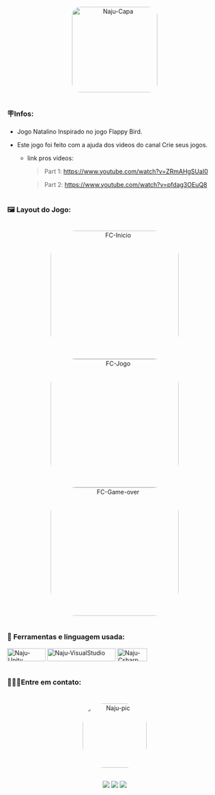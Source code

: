  
  <div align="center" style="display: inline_block"> <br> 
   <img align="center" alt="Naju-Capa" height="200" style="border-radius:20px;" src="https://media.discordapp.net/attachments/971211319384612915/1049561696617898034/Flappy_Christmas.gif?width=995&height=249">
</div>

#

### 🪧Infos:
 * Jogo Natalino Inspirado no jogo Flappy Bird.
 * Este jogo foi feito com a ajuda dos videos do canal Crie seus jogos.
   
   -  link pros videos: 
      > Part 1: https://www.youtube.com/watch?v=ZRmAHgSUaI0

      > Part 2: https://www.youtube.com/watch?v=pfdag3OEuQ8


#



###  🖼️ Layout do Jogo:
<div align="center" style="display: inline_block"> <br> 
   <img align="center" alt="FC-Inicio" height="300" style="border-radius:60px;" src="https://media.discordapp.net/attachments/971211319384612915/1049566788356157450/Captura_de_tela_20221202_225456.png?width=226&height=402">
<img align="center" alt="FC-Jogo" height="300" style="border-radius:60px;" src="https://media.discordapp.net/attachments/971211319384612915/1049566788033204304/Captura_de_tela_20221202_231537.png?width=224&height=402">
<img align="center" alt="FC-Game-over" height="300" style="border-radius:60px;" src="https://media.discordapp.net/attachments/971211319384612915/1049566788674932816/Captura_de_tela_20221202_230223.png?width=228&height=401">

</div>

 # 

### 🔧 Ferramentas e linguagem usada:
<div>
 <img align="center" alt="Naju-Unity" height="30" width="90" src="https://img.shields.io/badge/Unity-000000?style=for-the-badge&logo=unity&logoColor=white"> 
 <img align="center" alt="Naju-VisualStudio" height="30" width="160" src="https://img.shields.io/badge/Visual_Studio-000000?style=for-the-badge&logo=visual%20studio&logoColor=white"> 
 <img align="center" alt="Naju-Csharp" height="30" width="70" src="https://img.shields.io/badge/C%23-000000?style=for-the-badge&logo=c-sharp&logoColor=white">
 </div>

 # 

### 👩🏽‍💻Entre em contato:<h3>

<div align="center" style="display: inline_block"> <br> 
   <img align="center" alt="Naju-pic" height="150" style="border-radius:50px;" src="https://media.discordapp.net/attachments/971211319384612915/1045133439814352926/picasion.com_5e62b3a7cff90cd45101acc87bacd360.gif">

</div>


<div align="center" style="display: inline_block"> <br>

  <a href="https://www.linkedin.com/in/ana-julia-barbosa-75b6031b6/" target="_blank"><img src="https://img.shields.io/badge/-LinkedIn-%230077B5?style=for-the-badge&logo=linkedin&logoColor=white" target="_blank"></a>
  <a href = "mailto:contato.najubarbosa58@gmail.com"><img src="https://img.shields.io/badge/-Gmail-%23333?style=for-the-badge&logo=gmail&logoColor=white" target="_blank"></a>
  <a href="https://twitter.com/NajuDev" target="_blank"><img src="https://img.shields.io/badge/Twitter-1DA1F2?style=for-the-badge&logo=twitter&logoColor=white" target="_blank"></a>

</div>


